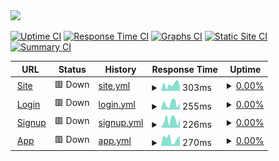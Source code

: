 <img src="https://assets.strike.financial/banner.png" width="30%"/>

[![Uptime CI](https://github.com/StrikeFinancial/status/workflows/Uptime%20CI/badge.svg)](https://github.com/StrikeFinancial/status/actions?query=workflow%3A%22Uptime+CI%22)
[![Response Time CI](https://github.com/StrikeFinancial/status/workflows/Response%20Time%20CI/badge.svg)](https://github.com/StrikeFinancial/status/actions?query=workflow%3A%22Response+Time+CI%22)
[![Graphs CI](https://github.com/StrikeFinancial/status/workflows/Graphs%20CI/badge.svg)](https://github.com/StrikeFinancial/status/actions?query=workflow%3A%22Graphs+CI%22)
[![Static Site CI](https://github.com/StrikeFinancial/status/workflows/Static%20Site%20CI/badge.svg)](https://github.com/StrikeFinancial/status/actions?query=workflow%3A%22Static+Site+CI%22)
[![Summary CI](https://github.com/StrikeFinancial/status/workflows/Summary%20CI/badge.svg)](https://github.com/StrikeFinancial/status/actions?query=workflow%3A%22Summary+CI%22)

<!--start: status pages-->
<!-- This summary is generated by Upptime (https://github.com/upptime/upptime) -->
<!-- Do not edit this manually, your changes will be overwritten -->
<!-- prettier-ignore -->
| URL | Status | History | Response Time | Uptime |
| --- | ------ | ------- | ------------- | ------ |
| <img alt="" src="https://icons.duckduckgo.com/ip3/strike.financial.ico" height="13"> [Site](https://strike.financial) | 🟥 Down | [site.yml](https://github.com/StrikeFinancial/status/commits/HEAD/history/site.yml) | <details><summary><img alt="Response time graph" src="./graphs/site/response-time-week.png" height="20"> 303ms</summary><br><a href="https://status.strike.financial/history/site"><img alt="Response time 313" src="https://img.shields.io/endpoint?url=https%3A%2F%2Fraw.githubusercontent.com%2FStrikeFinancial%2Fstatus%2FHEAD%2Fapi%2Fsite%2Fresponse-time.json"></a><br><a href="https://status.strike.financial/history/site"><img alt="24-hour response time 432" src="https://img.shields.io/endpoint?url=https%3A%2F%2Fraw.githubusercontent.com%2FStrikeFinancial%2Fstatus%2FHEAD%2Fapi%2Fsite%2Fresponse-time-day.json"></a><br><a href="https://status.strike.financial/history/site"><img alt="7-day response time 303" src="https://img.shields.io/endpoint?url=https%3A%2F%2Fraw.githubusercontent.com%2FStrikeFinancial%2Fstatus%2FHEAD%2Fapi%2Fsite%2Fresponse-time-week.json"></a><br><a href="https://status.strike.financial/history/site"><img alt="30-day response time 363" src="https://img.shields.io/endpoint?url=https%3A%2F%2Fraw.githubusercontent.com%2FStrikeFinancial%2Fstatus%2FHEAD%2Fapi%2Fsite%2Fresponse-time-month.json"></a><br><a href="https://status.strike.financial/history/site"><img alt="1-year response time 313" src="https://img.shields.io/endpoint?url=https%3A%2F%2Fraw.githubusercontent.com%2FStrikeFinancial%2Fstatus%2FHEAD%2Fapi%2Fsite%2Fresponse-time-year.json"></a></details> | <details><summary><a href="https://status.strike.financial/history/site">0.00%</a></summary><a href="https://status.strike.financial/history/site"><img alt="All-time uptime 0.00%" src="https://img.shields.io/endpoint?url=https%3A%2F%2Fraw.githubusercontent.com%2FStrikeFinancial%2Fstatus%2FHEAD%2Fapi%2Fsite%2Fuptime.json"></a><br><a href="https://status.strike.financial/history/site"><img alt="24-hour uptime 0.00%" src="https://img.shields.io/endpoint?url=https%3A%2F%2Fraw.githubusercontent.com%2FStrikeFinancial%2Fstatus%2FHEAD%2Fapi%2Fsite%2Fuptime-day.json"></a><br><a href="https://status.strike.financial/history/site"><img alt="7-day uptime 0.00%" src="https://img.shields.io/endpoint?url=https%3A%2F%2Fraw.githubusercontent.com%2FStrikeFinancial%2Fstatus%2FHEAD%2Fapi%2Fsite%2Fuptime-week.json"></a><br><a href="https://status.strike.financial/history/site"><img alt="30-day uptime 1.38%" src="https://img.shields.io/endpoint?url=https%3A%2F%2Fraw.githubusercontent.com%2FStrikeFinancial%2Fstatus%2FHEAD%2Fapi%2Fsite%2Fuptime-month.json"></a><br><a href="https://status.strike.financial/history/site"><img alt="1-year uptime 0.00%" src="https://img.shields.io/endpoint?url=https%3A%2F%2Fraw.githubusercontent.com%2FStrikeFinancial%2Fstatus%2FHEAD%2Fapi%2Fsite%2Fuptime-year.json"></a></details>
| <img alt="" src="https://icons.duckduckgo.com/ip3/login.strike.financial.ico" height="13"> [Login](https://login.strike.financial) | 🟥 Down | [login.yml](https://github.com/StrikeFinancial/status/commits/HEAD/history/login.yml) | <details><summary><img alt="Response time graph" src="./graphs/login/response-time-week.png" height="20"> 255ms</summary><br><a href="https://status.strike.financial/history/login"><img alt="Response time 317" src="https://img.shields.io/endpoint?url=https%3A%2F%2Fraw.githubusercontent.com%2FStrikeFinancial%2Fstatus%2FHEAD%2Fapi%2Flogin%2Fresponse-time.json"></a><br><a href="https://status.strike.financial/history/login"><img alt="24-hour response time 203" src="https://img.shields.io/endpoint?url=https%3A%2F%2Fraw.githubusercontent.com%2FStrikeFinancial%2Fstatus%2FHEAD%2Fapi%2Flogin%2Fresponse-time-day.json"></a><br><a href="https://status.strike.financial/history/login"><img alt="7-day response time 255" src="https://img.shields.io/endpoint?url=https%3A%2F%2Fraw.githubusercontent.com%2FStrikeFinancial%2Fstatus%2FHEAD%2Fapi%2Flogin%2Fresponse-time-week.json"></a><br><a href="https://status.strike.financial/history/login"><img alt="30-day response time 310" src="https://img.shields.io/endpoint?url=https%3A%2F%2Fraw.githubusercontent.com%2FStrikeFinancial%2Fstatus%2FHEAD%2Fapi%2Flogin%2Fresponse-time-month.json"></a><br><a href="https://status.strike.financial/history/login"><img alt="1-year response time 317" src="https://img.shields.io/endpoint?url=https%3A%2F%2Fraw.githubusercontent.com%2FStrikeFinancial%2Fstatus%2FHEAD%2Fapi%2Flogin%2Fresponse-time-year.json"></a></details> | <details><summary><a href="https://status.strike.financial/history/login">0.00%</a></summary><a href="https://status.strike.financial/history/login"><img alt="All-time uptime 0.00%" src="https://img.shields.io/endpoint?url=https%3A%2F%2Fraw.githubusercontent.com%2FStrikeFinancial%2Fstatus%2FHEAD%2Fapi%2Flogin%2Fuptime.json"></a><br><a href="https://status.strike.financial/history/login"><img alt="24-hour uptime 0.00%" src="https://img.shields.io/endpoint?url=https%3A%2F%2Fraw.githubusercontent.com%2FStrikeFinancial%2Fstatus%2FHEAD%2Fapi%2Flogin%2Fuptime-day.json"></a><br><a href="https://status.strike.financial/history/login"><img alt="7-day uptime 0.00%" src="https://img.shields.io/endpoint?url=https%3A%2F%2Fraw.githubusercontent.com%2FStrikeFinancial%2Fstatus%2FHEAD%2Fapi%2Flogin%2Fuptime-week.json"></a><br><a href="https://status.strike.financial/history/login"><img alt="30-day uptime 1.38%" src="https://img.shields.io/endpoint?url=https%3A%2F%2Fraw.githubusercontent.com%2FStrikeFinancial%2Fstatus%2FHEAD%2Fapi%2Flogin%2Fuptime-month.json"></a><br><a href="https://status.strike.financial/history/login"><img alt="1-year uptime 0.00%" src="https://img.shields.io/endpoint?url=https%3A%2F%2Fraw.githubusercontent.com%2FStrikeFinancial%2Fstatus%2FHEAD%2Fapi%2Flogin%2Fuptime-year.json"></a></details>
| <img alt="" src="https://icons.duckduckgo.com/ip3/signup.strike.financial.ico" height="13"> [Signup](https://signup.strike.financial) | 🟥 Down | [signup.yml](https://github.com/StrikeFinancial/status/commits/HEAD/history/signup.yml) | <details><summary><img alt="Response time graph" src="./graphs/signup/response-time-week.png" height="20"> 226ms</summary><br><a href="https://status.strike.financial/history/signup"><img alt="Response time 266" src="https://img.shields.io/endpoint?url=https%3A%2F%2Fraw.githubusercontent.com%2FStrikeFinancial%2Fstatus%2FHEAD%2Fapi%2Fsignup%2Fresponse-time.json"></a><br><a href="https://status.strike.financial/history/signup"><img alt="24-hour response time 392" src="https://img.shields.io/endpoint?url=https%3A%2F%2Fraw.githubusercontent.com%2FStrikeFinancial%2Fstatus%2FHEAD%2Fapi%2Fsignup%2Fresponse-time-day.json"></a><br><a href="https://status.strike.financial/history/signup"><img alt="7-day response time 226" src="https://img.shields.io/endpoint?url=https%3A%2F%2Fraw.githubusercontent.com%2FStrikeFinancial%2Fstatus%2FHEAD%2Fapi%2Fsignup%2Fresponse-time-week.json"></a><br><a href="https://status.strike.financial/history/signup"><img alt="30-day response time 248" src="https://img.shields.io/endpoint?url=https%3A%2F%2Fraw.githubusercontent.com%2FStrikeFinancial%2Fstatus%2FHEAD%2Fapi%2Fsignup%2Fresponse-time-month.json"></a><br><a href="https://status.strike.financial/history/signup"><img alt="1-year response time 266" src="https://img.shields.io/endpoint?url=https%3A%2F%2Fraw.githubusercontent.com%2FStrikeFinancial%2Fstatus%2FHEAD%2Fapi%2Fsignup%2Fresponse-time-year.json"></a></details> | <details><summary><a href="https://status.strike.financial/history/signup">0.00%</a></summary><a href="https://status.strike.financial/history/signup"><img alt="All-time uptime 0.00%" src="https://img.shields.io/endpoint?url=https%3A%2F%2Fraw.githubusercontent.com%2FStrikeFinancial%2Fstatus%2FHEAD%2Fapi%2Fsignup%2Fuptime.json"></a><br><a href="https://status.strike.financial/history/signup"><img alt="24-hour uptime 0.00%" src="https://img.shields.io/endpoint?url=https%3A%2F%2Fraw.githubusercontent.com%2FStrikeFinancial%2Fstatus%2FHEAD%2Fapi%2Fsignup%2Fuptime-day.json"></a><br><a href="https://status.strike.financial/history/signup"><img alt="7-day uptime 0.00%" src="https://img.shields.io/endpoint?url=https%3A%2F%2Fraw.githubusercontent.com%2FStrikeFinancial%2Fstatus%2FHEAD%2Fapi%2Fsignup%2Fuptime-week.json"></a><br><a href="https://status.strike.financial/history/signup"><img alt="30-day uptime 1.38%" src="https://img.shields.io/endpoint?url=https%3A%2F%2Fraw.githubusercontent.com%2FStrikeFinancial%2Fstatus%2FHEAD%2Fapi%2Fsignup%2Fuptime-month.json"></a><br><a href="https://status.strike.financial/history/signup"><img alt="1-year uptime 0.00%" src="https://img.shields.io/endpoint?url=https%3A%2F%2Fraw.githubusercontent.com%2FStrikeFinancial%2Fstatus%2FHEAD%2Fapi%2Fsignup%2Fuptime-year.json"></a></details>
| <img alt="" src="https://icons.duckduckgo.com/ip3/app.strike.financial.ico" height="13"> [App](https://app.strike.financial) | 🟥 Down | [app.yml](https://github.com/StrikeFinancial/status/commits/HEAD/history/app.yml) | <details><summary><img alt="Response time graph" src="./graphs/app/response-time-week.png" height="20"> 270ms</summary><br><a href="https://status.strike.financial/history/app"><img alt="Response time 217" src="https://img.shields.io/endpoint?url=https%3A%2F%2Fraw.githubusercontent.com%2FStrikeFinancial%2Fstatus%2FHEAD%2Fapi%2Fapp%2Fresponse-time.json"></a><br><a href="https://status.strike.financial/history/app"><img alt="24-hour response time 311" src="https://img.shields.io/endpoint?url=https%3A%2F%2Fraw.githubusercontent.com%2FStrikeFinancial%2Fstatus%2FHEAD%2Fapi%2Fapp%2Fresponse-time-day.json"></a><br><a href="https://status.strike.financial/history/app"><img alt="7-day response time 270" src="https://img.shields.io/endpoint?url=https%3A%2F%2Fraw.githubusercontent.com%2FStrikeFinancial%2Fstatus%2FHEAD%2Fapi%2Fapp%2Fresponse-time-week.json"></a><br><a href="https://status.strike.financial/history/app"><img alt="30-day response time 223" src="https://img.shields.io/endpoint?url=https%3A%2F%2Fraw.githubusercontent.com%2FStrikeFinancial%2Fstatus%2FHEAD%2Fapi%2Fapp%2Fresponse-time-month.json"></a><br><a href="https://status.strike.financial/history/app"><img alt="1-year response time 217" src="https://img.shields.io/endpoint?url=https%3A%2F%2Fraw.githubusercontent.com%2FStrikeFinancial%2Fstatus%2FHEAD%2Fapi%2Fapp%2Fresponse-time-year.json"></a></details> | <details><summary><a href="https://status.strike.financial/history/app">0.00%</a></summary><a href="https://status.strike.financial/history/app"><img alt="All-time uptime 0.00%" src="https://img.shields.io/endpoint?url=https%3A%2F%2Fraw.githubusercontent.com%2FStrikeFinancial%2Fstatus%2FHEAD%2Fapi%2Fapp%2Fuptime.json"></a><br><a href="https://status.strike.financial/history/app"><img alt="24-hour uptime 0.00%" src="https://img.shields.io/endpoint?url=https%3A%2F%2Fraw.githubusercontent.com%2FStrikeFinancial%2Fstatus%2FHEAD%2Fapi%2Fapp%2Fuptime-day.json"></a><br><a href="https://status.strike.financial/history/app"><img alt="7-day uptime 0.00%" src="https://img.shields.io/endpoint?url=https%3A%2F%2Fraw.githubusercontent.com%2FStrikeFinancial%2Fstatus%2FHEAD%2Fapi%2Fapp%2Fuptime-week.json"></a><br><a href="https://status.strike.financial/history/app"><img alt="30-day uptime 1.38%" src="https://img.shields.io/endpoint?url=https%3A%2F%2Fraw.githubusercontent.com%2FStrikeFinancial%2Fstatus%2FHEAD%2Fapi%2Fapp%2Fuptime-month.json"></a><br><a href="https://status.strike.financial/history/app"><img alt="1-year uptime 0.00%" src="https://img.shields.io/endpoint?url=https%3A%2F%2Fraw.githubusercontent.com%2FStrikeFinancial%2Fstatus%2FHEAD%2Fapi%2Fapp%2Fuptime-year.json"></a></details>

<!--end: status pages-->
